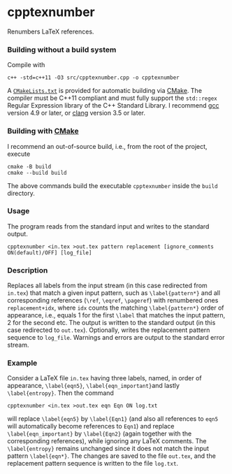# cpptexnumber

Renumbers LaTeX references.

### Building without a build system

Compile with

    c++ -std=c++11 -O3 src/cpptexnumber.cpp -o cpptexnumber

A [`CMakeLists.txt`](https://github.com/vsoftco/cpptexnumber) is provided for
automatic building via [CMake](https://cmake.org/). The compiler must be C++11
compliant and must fully support the `std::regex` Regular Expression library of
the C++ Standard Library. I recommend [gcc](https://gcc.gnu.org/) version 4.9
or later, or [clang](https://clang.llvm.org/) version 3.5 or later.

### Building with [CMake](https://cmake.org/)

I recommend an out-of-source build, i.e., from the root of the project, execute

    cmake -B build
    cmake --build build

The above commands build the executable `cpptexnumber` inside the `build`
directory.

### Usage

The program reads from the standard input and writes to the standard output.

```shell
cpptexnumber <in.tex >out.tex pattern replacement [ignore_comments ON(default)/OFF] [log_file]
```

### Description

Replaces all labels from the input stream (in this case redirected
from `in.tex`) that match a given input pattern, such as `\label{pattern*}`
and all corresponding references (`\ref`, `\eqref`, `\pageref`) with renumbered
ones `replacement+idx`, where `idx` counts the matching `\label{pattern*}`
order of appearance, i.e., equals 1 for the first `\label` that matches the
input pattern, 2 for the second etc. The output is written to the standard
output (in this case redirected to `out.tex`). Optionally, writes the
replacement pattern sequence to `log_file`. Warnings and errors are output to
the standard error stream.

### Example

Consider a LaTeX file `in.tex` having three labels, named, in order of
appearance, `\label{eqn5}`, `\label{eqn_important}`and lastly `\label{entropy}`.
Then the command

```shell
cpptexnumber <in.tex >out.tex eqn Eqn ON log.txt
```

will replace `\label{eqn5}` by `\label{Eqn1}` (and also all references to
`eqn5` will automatically become references to `Eqn1`) and replace
`\label{eqn_important}` by `\label{Eqn2}` (again together with the
corresponding references), while ignoring any LaTeX comments. The
`\label{entropy}` remains unchanged since it does not match the input pattern
`\label{eqn*}`. The changes are saved to the file `out.tex`, and the
replacement pattern sequence is written to the file `log.txt`.
